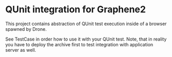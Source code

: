 QUnit integration for Graphene2
===============================

This project contains abstraction of QUnit test execution inside of a browser spawned by Drone.

See TestCase in order how to use it with your QUnit test. Note, that in reality you have to deploy the archive first to test
integration with application server as well.
